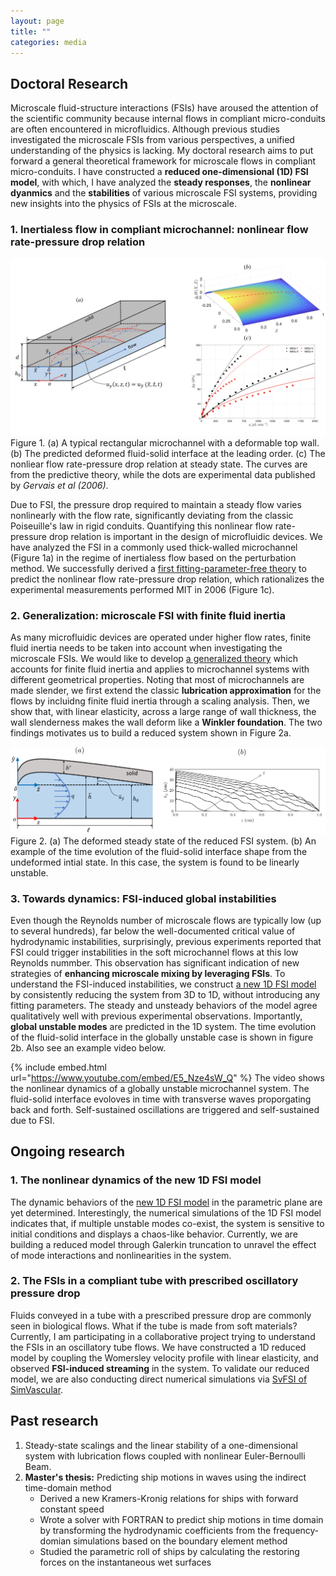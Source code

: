```yaml
---
layout: page
title: ""
categories: media
---
```


## Doctoral Research

Microscale fluid-structure interactions (FSIs) have aroused the attention of the scientific community because internal flows in compliant micro-conduits are 
often encountered in microfluidics. Although previous studies investigated the microscale FSIs from various perspectives, a unified understanding of the physics is lacking. My doctoral research aims to put forward a general theoretical framework for microscale flows in compliant micro-conduits. I have constructed a 
**reduced one-dimensional (1D) FSI model**, with which, I have analyzed the **steady responses**, the **nonlinear dyanmics** and the **stabilities** of various 
microscale FSI systems, providing new insights into the physics of FSIs at the microscale.    

### 1. Inertialess flow in compliant microchannel: nonlinear flow rate-pressure drop relation

![](/assets/research-fig1.png)Figure 1. (a) A typical rectangular microchannel with a deformable top wall. (b) The predicted deformed fluid-solid interface at the leading order. (c) The nonliear flow rate-pressure drop relation at steady state. The curves are from the predictive theory, while the dots are experimental data published by *Gervais et al (2006)*.

Due to FSI, the pressure drop required to maintain a steady flow varies nonlinearly with the flow rate, significantly deviating from the classic Poiseuille's law in rigid conduits. Quantifying this nonlinear flow rate-pressure drop relation is important in the design of microfluidic devices. We have analyzed the FSI in a commonly used thick-walled microchannel (Figure 1a) in the regime of inertialess flow based on the perturbation method. We successfully derived a [first fitting-parameter-free theory](https://doi.org/10.1098/rspa.2019.0513) to predict the nonlinear flow rate-pressure drop relation, which rationalizes the experimental measurements performed MIT in 2006 (Figure 1c). 

### 2. Generalization: microscale FSI with finite fluid inertia

As many microfluidic devices are operated under higher flow rates, finite fluid inertia needs to be taken into account when investigating the microscale FSIs. We would like to develop [a generalized theory](https://aip.scitation.org/doi/10.1063/5.0062252) which accounts for finite fluid inertia and applies to microchannel systems with different geometrical properties. Noting that most of microchannels are made slender, we first extend the classic **lubrication approximation** for the flows by incluidng finite fluid inertia through a scaling analysis. Then, we show that, with linear elasticity, across a large range of wall thickness, the wall slenderness makes the wall deform like a **Winkler foundation**. The two findings motivates us to build a reduced system shown in Figure 2a. 

![](/assets/research-fig2.png)Figure 2. (a) The deformed steady state of the reduced FSI system. (b) An example of the time evolution of the fluid-solid interface shape from the undeformed intial state. In this case, the system is found to be linearly unstable. 

### 3. Towards dynamics: FSI-induced global instabilities

Even though the Reynolds number of microscale flows are typically low (up to several hundreds), far below the well-documented critical value of hydrodynamic instabilities, surprisingly, previous experiments reported that FSI could trigger instabilities in the soft microchannel flows at this low Reynolds nummber. This observation has significant indication of new strategies of **enhancing microscale mixing by leveraging FSIs**. To understand the FSI-induced instabilities,  we construct [a new 1D FSI model]() by consistently reducing the system from 3D to 1D, without introducing any fitting parameters. The steady and unsteady behaviors of the model agree qualitatively well with previous experimental observations. Importantly, **global unstable modes** are predicted in the 1D system. The time evolution of the fluid-solid interface in the globally unstable case is shown in figure 2b. Also see an example video below. 

{% include embed.html url="https://www.youtube.com/embed/E5_Nze4sW_Q" %} The video shows the nonlinear dynamics of a globally unstable microchannel system. The fluid-solid interface evoloves in time with transverse waves proporgating back and forth. Self-sustained oscillations are triggered and self-sustained due to FSI.

## Ongoing research
### 1. The nonlinear dynamics of the new 1D FSI model
The dynamic behaviors of the [new 1D FSI model]() in the parametric plane are yet determined. Interestingly, the numerical simulations of the 1D FSI model indicates that, if multiple unstable modes co-exist, the system is sensitive to initial conditions and displays a chaos-like behavior. Currently, we are building a reduced model through Galerkin truncation to unravel the effect of mode interactions and nonlinearities in the system.

### 2. The FSIs in a compliant tube with prescribed oscillatory pressure drop 
Fluids conveyed in a tube with a prescribed pressure drop are commonly seen in biological flows. What if the tube is made from soft materials? Currently, I am participating in a collaborative project trying to understand the FSIs in an oscillatory tube flows. We have constructed a 1D reduced model by coupling the Womersley velocity profile with linear elasticity, and observed **FSI-induced streaming** in the system. To validate our reduced model, we are also conducting direct numerical simulations via [SvFSI of SimVascular](https://simvascular.github.io/docssvFSI.html).

## Past research

1. Steady-state scalings and the linear stability of a one-dimensional system with lubrication flows coupled with nonlinear Euler-Bernoulli Beam.
2. **Master's thesis:** Predicting ship motions in waves using the indirect time-domain method
   - Derived a new Kramers-Kronig relations for ships with forward constant speed
   - Wrote a solver with FORTRAN to predict ship motions in time domain by transforming the hydrodynamic coefficients from the frequency-domian simulations based on the boundary element method
   - Studied the parametric roll of ships by calculating the restoring forces on the instantaneous wet surfaces
   
